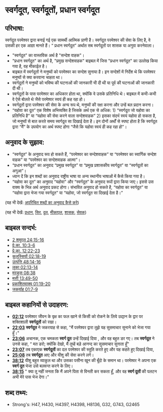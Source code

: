 # स्वर्गदूत, स्वर्गदूतों, प्रधान स्वर्गदूत #

## परिभाषा: ##

स्वर्गदूत परमेश्वर द्वारा बनाई गई एक सामर्थी आत्मिक प्राणी है। स्वर्गदूत परमेश्वर की सेवा के लिए है, वे उसकी हर एक आज्ञा मानते हैं। “ प्रधान स्वर्गदूत” अर्थात सब स्वर्गदूतों पर शासक या अगुवा करनेवाला।

* "स्वर्गदूत" का वास्तविक अर्थ है "सन्देश वाहक"।
* "प्रधान स्वर्गदूत" का अर्थ है, "प्रमुख सन्देशवाहक" बाइबल में जिस "प्रधान स्वर्गदूत" का उल्लेख किया गया है, वह मीकाईल है।
* बाइबल में स्वर्गदूतों ने मनुष्यों को परमेश्वर का सन्देश सुनाया है। इन सन्देशों में निर्देश थे कि परमेश्वर मनुष्यों से क्या करवाना चाहता था।
* स्वर्गदूतों ने मनुष्यों को भविष्य की घटनाओं की जानकारी भी दी थी या पूर्व की घटनाओं की जानकारी दी थी।
* स्वर्गदूतों के पास परमेश्वर का अधिकार होता था, क्योंकि वे उसके प्रतिनिधि थे। बाइबल में कभी-कभी वे ऐसे बोलते थे जैसे परमेश्वर स्वयं ही कह रहा हो।
* स्वर्गदूतों द्वारा परमेश्वर की सेवा के अन्य रूप थे, मनुष्यों की रक्षा करना और उन्हें बल प्रदान करना।
* “यहोवा का दूत” एक विशेष अभिव्यक्ति है जिसके अर्थ एक से अधिक: 1) “स्वर्गदूत जो यहोवा का प्रतिनिधि है” या “यहोवा की सेवा करने वाला सन्देशवाहक” 2) इसका संदर्भ स्वयं यहोवा हो सकता है, जो मनुष्यों से बात करते समय स्वर्गदूत सा दिखाई देता है। इन दोनों अर्थों से स्पष्ट होता है कि स्वर्गदूत द्वारा “मैं” के उपयोग का अर्थ स्पष्ट होगा “जैसे कि यहोवा स्वयं ही कह रहा हो”।

## अनुवाद के सुझाव: ##

* “स्वर्गदूत” के अनुवाद रूप हो सकते हैं, “परमेश्वर का सन्देशवाहक” या “परमेश्वर का स्वार्गिक सन्देश वाहक” या “परमेश्वर का सन्देशवाहक आत्मा”।
* “प्रधान स्वर्गदूत” का अनुवाद “प्रमुख स्वर्गदूत” या “प्रमुख प्रशासकीय स्वर्गदूत” या “स्वर्गदूतों का अगुआ”।
* ध्यान दें कि इन शब्दों का अनुवाद राष्ट्रीय भाषा या अन्य स्थानीय भाषाओं में कैसे किया गया है।
* “यहोवा का दूत” का अनुवाद “यहोवा” और “स्वर्गदूत” के अनुवाद रूपों द्वारा किया जाए। इससे उस वाक्य के भिन्न अर्थ अनुवाद प्रकट होगा। संभावित अनुवाद हो सकते है, “यहोवा का स्वर्गदूत” या “यहोवा द्वारा भेजा गया स्वर्गदूत” या “यहोवा, जो स्वर्गदूत सा दिखाई देता है।”

(यह भी देखें: [अपरिचित शब्दों का अनुवाद कैसे करे](rc://hi/ta/man/translate/translate-unknown))

(यह भी देखें: [प्रधान](../other/chief.md), [सिर](../other/head.md), [दूत](../other/messenger.md), [मीकाएल](../names/michael.md), [शासक](../other/ruler.md), [सेवक](../other/servant.md))

## बाइबल सन्दर्भ: ##

* [2 शमूएल 24:15-16](rc://hi/tn/help/2sa/24/15)
* [प्रे.का. 10:3-6](rc://hi/tn/help/act/10/03)
* [प्रे.का. 12:22-23](rc://hi/tn/help/act/12/22)
* [कुलुस्सियों 02:18-19](rc://hi/tn/help/col/02/18)
* [उत्पत्ति 48:14-16](rc://hi/tn/help/gen/48/14)
* [लूका 02:13-14](rc://hi/tn/help/luk/02/13)
* [मरकुस 08:38](rc://hi/tn/help/mrk/08/38)
* [मत्ती 13:49-50](rc://hi/tn/help/mat/13/49)
* [प्रकाशितवाक्य 01:19-20](rc://hi/tn/help/rev/01/19)
* [जकर्याह 01:7-9](rc://hi/tn/help/zec/01/07)

## बाइबल कहानियों से उदाहरण: ##

* __[02:12](rc://hi/tn/help/obs/02/12)__ परमेश्वर जीवन के वृक्ष का फल खाने से किसी को रोकने के लिये उद्यान के द्वार पर शक्तिशाली __स्वर्गदूतों__ को रखा।
* __[22:03](rc://hi/tn/help/obs/22/03)__ __स्वर्गदूत__ ने जकरयाह से कहा, "मैं परमेश्वर द्वारा तुझे यह सुसमाचार सुनाने को भेजा गया हूँ।"
* __[23:06](rc://hi/tn/help/obs/23/06)__ अचानक, एक चमकता __स्वर्ग दूत__ उन्हें दिखाई दिया , और वह बहुत डर गए। तब __स्वर्गदूत__ ने उनसे कहा, “ मत डरो; क्योंकि देखो, मैं तुम्हें बड़े आनन्द का सुसमाचार सुनाता हूँ”
* __[23:07](rc://hi/tn/help/obs/23/07)__ तब एकाएक __स्वर्गदूतों__ का दल परमेश्वर की स्तुति करते हुए और यह कहते हुए दिखाई दिया,
* __[25:08](rc://hi/tn/help/obs/25/08)__ तब __स्वर्गदूत__ आए और यीशु की सेवा करने लगे।
* __[38:12](rc://hi/tn/help/obs/38/12)__ यीशु बहुत व्याकुल था और उसका पसीना खून की बूँदो के समान था। परमेश्वर ने अपना एक __स्वर्ग दूत__ भेजा उसे बलवन्त करने के लिए।
* __[38:15](rc://hi/tn/help/obs/38/15)__ " क्या तू नहीं जनता कि मैं अपने पिता से विनती कर सकता हूँ, और वह __स्वर्ग दूतों__ की पलटन अभी मेरे पास भेज देगा।"


## शब्द तथ्य: ##

* Strong's: H47, H430, H4397, H4398, H8136, G32, G743, G2465
